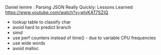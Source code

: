 
Daniel lemire : Parsing JSON Really Quickly: Lessons Learned
https://www.youtube.com/watch?v=wlvKAT7SZIQ

* lookup table to classify char
* avoid hard to predict branch 
* simd
* use perf counters instead of time() - due to variable CPU frequencies
* use wide words
* avoid malloc

